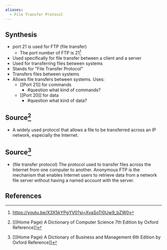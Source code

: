 ```yaml
---
aliases:
  - File Transfer Protocol
---
```

## Synthesis
- port 21 is used for FTP (file transfer)
	- The port number of FTP is 21[^1]
- Used specifically for file transfer between a client and a server
- Used for transferring files between systems
- Stands for "File Transfer Protocol"
- Transfers files between systems
- Allows file transfers between systems. Uses:
	- [[Port 21]] for commands
		- #question what kind of commands?
	- [[Port 20]] for data
		- #question what kind of data?
## Source[^2]
- A widely used protocol that allows a file to be transferred across an IP network, especially the Internet.
## Source[^3]
- (file transfer protocol) The protocol used to transfer files across the Internet from one computer to another. Anonymous FTP is the mechanism that enables Internet users to retrieve data from a network file server without having a named account with the server.
## References

[^1]: https://youtu.be/X3X5kYPgYV0?si=XvaSoTl0Uw9_bZW0
[^2]: [[(Home Page) A Dictionary of Computer Science 7th Edition by Oxford Reference]]
[^3]: [[(Home Page) A Dictionary of Business and Management 6th Edition by Oxford Reference]]
